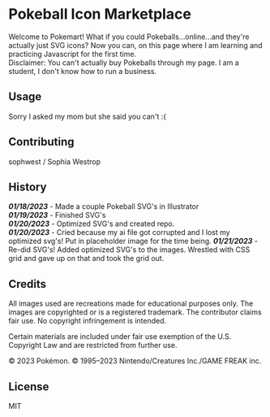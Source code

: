 # Pokeball Icon Marketplace

Welcome to Pokemart! What if you could Pokeballs...online...and they're actually just SVG icons? Now you can, on this page where I am learning and practicing Javascript for the first time.  
Disclaimer: You can't actually buy Pokeballs through my page. I am a student, I don't know how to run a business.  

## Usage

Sorry I asked my mom but she said you can't :(

## Contributing

sophwest / Sophia Westrop

## History

***01/18/2023*** - Made a couple Pokeball SVG's in Illustrator  
***01/19/2023*** - Finished SVG's  
***01/20/2023*** - Optimized SVG's and created repo.  
***01/20/2023*** - Cried because my ai file got corrupted and I lost my optimized svg's! Put in placeholder image for the time being.
***01/21/2023*** - Re-did SVG's! Added optimized SVG's to the images. Wrestled with CSS grid and gave up on that and took the grid out. 

## Credits

All images used are recreations made for educational purposes only. The images are copyrighted or is a registered trademark. The contributor claims fair use. No copyright infringement is intended.

Certain materials are included under fair use exemption of the U.S. Copyright Law and are restricted from further use.

© 2023 Pokémon. © 1995–2023 Nintendo/Creatures Inc./GAME FREAK inc.

## License

MIT

